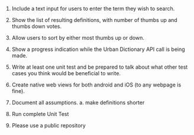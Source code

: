 1. Include a text input for users to enter the term they wish to search.
2. Show the list of resulting definitions, with number of thumbs up and thumbs down votes.
3. Allow users to sort by either most thumbs up or down.
4. Show a progress indication while the Urban Dictionary API call is being made.

5. Write at least one unit test and be prepared to talk about what other test cases you think would be beneficial to write.

  6. Create native web views for both android and iOS (to any webpage is fine). 
7. Document all assumptions. 
    a. make definitions shorter

8. Run complete Unit Test
9. Please use a public repository